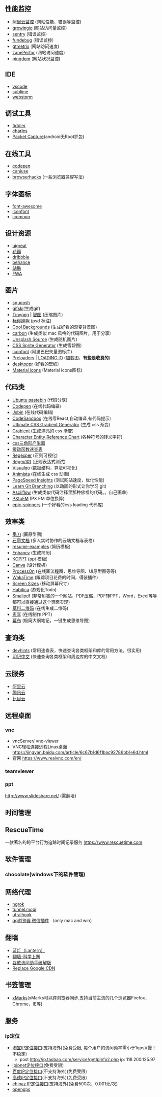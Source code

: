
## 性能监控
  * [阿里云监控](https://help.aliyun.com/document_detail/58652.html?spm=a2c4g.11174283.3.2.3245668cvlC7WK) (网站性能、错误等监控)
  * [growingio](https://www.growingio.com) (网站访问量监控)
  * [sentry](https://sentry.io) (错误监控)
  * [fundebug](https://www.fundebug.com/?utm_source=random) (错误监控)
  * [gtmetrix](https://gtmetrix.com) (网站访问速度)
  * [zanePerfor](https://github.com/wangweianger/zanePerfor) (网站访问速度)
  * [pingdom](https://www.pingdom.com/) (网站状况监控)

## IDE
  * [vscode](https://code.visualstudio.com/)
  * [sublime](https://www.sublimetext.com/)
  * [webstorm](https://www.jetbrains.com/webstorm/)

## 调试工具
  * [fiddler](http://www.telerik.com/fiddler)
  * [charles](https://www.charlesproxy.com/)
  * [Packet Capture](http://www.pc6.com/az/543970.html)(android无Root抓包)

## 在线工具
  * [codepen](http://codepen.io/)
  * [caniuse](https://caniuse.com/)
  * [browserhacks](http://browserhacks.com/) (一些浏览器兼容写法)

## 字体图标
  * [font-awesome](https://www.bootcss.com/p/font-awesome/)
  * [iconfont](https://www.iconfont.cn/)
  * [icomoon](https://icomoon.io/)

## 设计资源
* [uigreat](https://www.uigreat.com/)
* [花瓣](https://huaban.com/)
* [dribbble](https://dribbble.com/)
* [behance](https://www.behance.net/)
* [站酷](https://www.zcool.com.cn/)
* [FWA](https://thefwa.com/)

## 图片
* [squoosh](https://squoosh.app/)
* [gifski](https://sindresorhus.com/gifski)(生成gif)
* [Tinypng](https://tinypng.com/) | [智图](http://zhitu.isux.us/) (压缩图片)
* [标你妹啊](http://www.biaonimeia.com/login) (psd 标注)
* [Cool Backgrounds](https://coolbackgrounds.io/) (生成好看的渐变背景图)
* [carbon](https://carbon.now.sh/?bg=rgba(171,%20184,%20195,%201)&t=seti&wt=none&l=auto&ds=true&dsyoff=20px&dsblur=68px&wc=true&wa=true&pv=48px&ph=32px&ln=false&fm=Hack&fs=14px&si=false&es=2x&wm=false) (生成类似 mac 风格的代码图片，用于分享)  
* [Unsplash Source](https://source.unsplash.com/) (生成随机图片) 
* [CSS Sprite Generator](https://spritegen.website-performance.org/) (生成雪碧图)
* [iconfont](http://www.iconfont.cn/plus) (阿里巴巴矢量图标库)
* [Preloaders](https://icons8.com/preloaders/) | [LOADING.IO](https://loading.io/) (加载图，**有些是收费的**)
* [desktoppr](https://www.desktoppr.co/wallpapers) (好看的壁纸)
* [Material icons](https://material.io/tools/icons/?style=baseline) (Material icons图标)

 ## 代码类

  * [Ubuntu pastebin](https://paste.ubuntu.com/) (代码分享)
  * [Codepen](https://codepen.io/pens/) (在线代码编辑)
  * [Jsbin](http://jsbin.com/) (在线代码编辑)
  * [CodeSandbox](https://codesandbox.io/) (在线写React,自动编译,有代码提示)
  * [Ultimate CSS Gradient Generator](http://www.colorzilla.com/gradient-editor/) (生成 css 渐变)
  * [Grabient](https://www.grabient.com/) (生成漂亮的 css 渐变)
  * [Character Entity Reference Chart](https://dev.w3.org/html5/html-author/charref) (各种符号的转义字符)
  * [css三角形产生器](http://apps.eky.hk/css-triangle-generator/zh-hant)
  * [缓动函数速查表](https://easings.net/zh-cn?tuyiyi.com)
  * [Regexper](https://regexper.com/) (正则可视化)
  * [Regex101](https://regex101.com/) (正则表达式测试)
  * [Visualgo](https://visualgo.net/en) (数据结构，算法可视化)
  * [Animista](http://animista.net/) (在线生成 css 动画)
  * [PageSpeed Insights](https://developers.google.com/speed/pagespeed/insights/) (测试网站速度，优化性能)
  * [Learn Git Branching](https://learngitbranching.js.org/) (以动画的形式让你学习 git)
  * [Asciiflow](http://asciiflow.com/) (生成类似代码注释里那种佛祖的代码。。自己画😄)
  * [PXtoEM](http://pxtoem.com/) (PX EM 单位换算)
  * [epic-spinners](http://epic-spinners.epicmax.co/#/) (一个好看的css loading 代码库)

## 效率类

  * [墨刀](https://modao.cc/) (画原型图)
  * [石墨文档](https://shimo.im/) (多人实时协作的云端文档与表格)
  * [resume-examples](https://www.hloom.com/resume-examples/) (简历模板)
  * [Enhancv](https://enhancv.com/) (生成简历)
  * [KOPPT](http://www.koppt.cn/index) (ppt 模板)
  * [Canva](https://www.canva.com/templates/) (设计模板)
  * [ProcessOn](https://www.processon.com/;jsessionid=EC0CB59BD105F6FD0294417AB0B0CC22.jvm1) (在线画流程图，思维导图、UI原型图等等)
  * [WakaTime](https://wakatime.com/) (跟踪项目花费的时间，得装插件)
  * [Screen Sizes](http://screensiz.es/) (移动屏幕尺寸)
  * [Habitica](https://habitica.com/) (游戏化Todo)
  * [Smallpdf](https://smallpdf.com/) (非常厉害的一个网站，PDF压缩，PDF转PPT，Word，Excel等等都可以直接通过这个页面实现)
  * [草料二维码](https://cli.im/) (在线生成二维码)
  * [声享](https://ppt.baomitu.com) (在线制作 PPT)
  * [幕布](https://mubu.com/) (极简大纲笔记，一键生成思维导图)
 

## 查询类

  * [devhints](https://devhints.io/) (常用速查表，快速查询各类框架和库的常用方法，很实用)
  * [印记中文](https://docschina.org/) (快速查询各类框架和周边库的中文文档)

## 云服务
  * [阿里云](https://www.aliyun.com/)
  * [腾讯云](https://cloud.tencent.com/)
  * [比目云](https://www.bmob.cn/)

## 远程桌面
### vnc
- vncServer/ vnc-viewer
- VNC轻松连接远程Linux桌面 https://jingyan.baidu.com/article/6c67b1d6f1bac92786bb1e6d.html
- 官网 https://www.realvnc.com/en/

### teamviewer

### ppt
http://www.slideshare.net/ (需翻墙)

## 时间管理

## RescueTime
一款著名的跨平台行为追踪时间记录服务
https://www.rescuetime.com


## 软件管理
### chocolate(windows下的软件管理)

## 网络代理
* [ngrok](https://www.ngrok.cc/)
* [tunnel.mobi]()
* [utralhook]()
* [qq浏览器 微信插件]() （only mac and win）

## 翻墙

* [蓝灯（Lantern）](https://github.com/getlantern/lantern)
* [翻墙-科学上网](https://github.com/bannedbook/fanqiang)
* [谷歌访问助手破解版](https://github.com/haotian-wang/google-access-helper)
* [Replace Google CDN](https://github.com/justjavac/ReplaceGoogleCDN)


## 书签管理
* [xMarks](http://blog.csdn.net/arackethis/article/details/45312255)(xMarks可以跨浏览器同步,支持当前主流的几个浏览器Firefox，Chrome，IE等)


## 服务

### ip定位

* [淘宝IP定位接口](http://ip.taobao.com/instructions.html)(支持海外)(免费受限, 每个用户的访问频率需小于1qps)(慢！不稳定)
    * post http://ip.taobao.com/service/getIpInfo2.php  ip: 118.200.125.97
* [ipipnet定位接口](https://www.ipip.net/product/client.html)(免费受限)
* [百度IP定位接口](http://lbsyun.baidu.com/index.php?title=webapi/ip-api)(不支持海外)(免费受限)
* [高德IP定位接口](https://lbs.amap.com/api/webservice/guide/api/ipconfig/)(不支持海外)(免费受限)
* [chinaz IP定位接口](http://api.chinaz.com/ApiDetails/IP)(支持海外)(免费500次，0.001元/次)
* [opengps](https://www.opengps.cn/Data/IP/IPSearch.aspx)